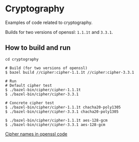 # Cryptography
Examples of code related to cryptography.

Builds for two versions of openssl: `1.1.1t` and `3.3.1`.

## How to build and run

```shell
cd cryptography

# Build (for two versions of openssl)
$ bazel build //cipher:cipher-1.1.1t //cipher:cipher-3.3.1

# Run
# Default cipher test
$ ./bazel-bin/cipher/cipher-1.1.1t
$ ./bazel-bin/cipher/cipher-3.3.1

# Concrete cipher test
$ ./bazel-bin/cipher/cipher-1.1.1t chacha20-poly1305
$ ./bazel-bin/cipher/cipher-3.3.1 chacha20-poly1305

$ ./bazel-bin/cipher/cipher-1.1.1t aes-128-gcm
$ ./bazel-bin/cipher/cipher-3.3.1 aes-128-gcm
```

[Cipher names in openssl code](https://github.com/openssl/openssl/blob/master/crypto/objects/obj_dat.h#L1740)
